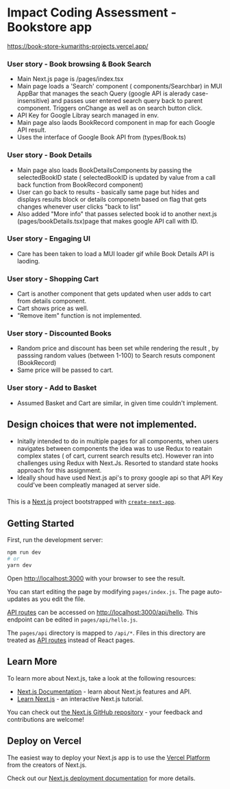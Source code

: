 # Impact Coding Assessment - Bookstore app

https://book-store-kumariths-projects.vercel.app/

### User story - Book browsing & Book Search
-   Main Next.js page is /pages/index.tsx
-   Main page loads a 'Search' component ( components/Searchbar) in MUI AppBar that manages the seach Query (google API is alerady case-insensitive) and passes user entered search query back to parent component. Triggers onChange as well as on search button click.
-   API Key for Google Libray search managed in env.
-   Main page also laods BookRecord component in map for each Google API result.
-   Uses the interface of Google Book API from (types/Book.ts)

### User story - Book Details
-   Main page also loads BookDetailsComponents by passing the selectedBookID state ( selectedBookID is updated by value from a call back function from BookRecord component)
-   User can go back to results - basically same page but hides and displays results block or details componetn based on flag that gets changes whenever user clicks "back to list"
-   Also added "More info" that passes selected book id to another next.js (pages/bookDetails.tsx)page that makes google API call with ID. 

### User story - Engaging UI
- Care has been taken to load a MUI loader gif while Book Details API is laoding.

### User story - Shopping Cart
- Cart is another component that gets updated when user adds to cart from details component.
- Cart shows price as well.
- "Remove item" function is not implemented.


### User story - Discounted Books 
-   Random price and discount has been set while rendering the result , by passsing random values (between 1-100) to Search resuts component (BookRecord)
- Same price will be passed to cart.

### User story - Add to Basket 
-  Assumed Basket and Cart are similar, in given time couldn't implement.

#### 
## Design choices that were not implemented. 
-   Initally intended to do in multiple pages for all components, when users navigates between components the idea was to use Redux to reatain complex states ( of cart, current search results etc). However ran into challenges using Redux with Next.Js. Resorted to standard state hooks approach for this assignment.
- Ideally shoud have used Next.js api's to proxy google api so that API Key could've been compleatly managed at server side.

###

This is a [Next.js](https://nextjs.org/) project bootstrapped with [`create-next-app`](https://github.com/vercel/next.js/tree/canary/packages/create-next-app).

## Getting Started

First, run the development server:

```bash
npm run dev
# or
yarn dev
```

Open [http://localhost:3000](http://localhost:3000) with your browser to see the result.

You can start editing the page by modifying `pages/index.js`. The page auto-updates as you edit the file.

[API routes](https://nextjs.org/docs/api-routes/introduction) can be accessed on [http://localhost:3000/api/hello](http://localhost:3000/api/hello). This endpoint can be edited in `pages/api/hello.js`.

The `pages/api` directory is mapped to `/api/*`. Files in this directory are treated as [API routes](https://nextjs.org/docs/api-routes/introduction) instead of React pages.

## Learn More

To learn more about Next.js, take a look at the following resources:

- [Next.js Documentation](https://nextjs.org/docs) - learn about Next.js features and API.
- [Learn Next.js](https://nextjs.org/learn) - an interactive Next.js tutorial.

You can check out [the Next.js GitHub repository](https://github.com/vercel/next.js/) - your feedback and contributions are welcome!

## Deploy on Vercel

The easiest way to deploy your Next.js app is to use the [Vercel Platform](https://vercel.com/new?utm_medium=default-template&filter=next.js&utm_source=create-next-app&utm_campaign=create-next-app-readme) from the creators of Next.js.

Check out our [Next.js deployment documentation](https://nextjs.org/docs/deployment) for more details.
